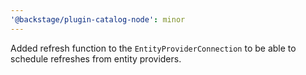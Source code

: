 ```yaml
---
'@backstage/plugin-catalog-node': minor
---
```


Added refresh function to the `EntityProviderConnection` to be able to schedule refreshes from entity providers.
